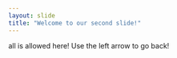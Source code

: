 ```yaml
---
layout: slide
title: "Welcome to our second slide!"
---
```

all is allowed here!
Use the left arrow to go back!
